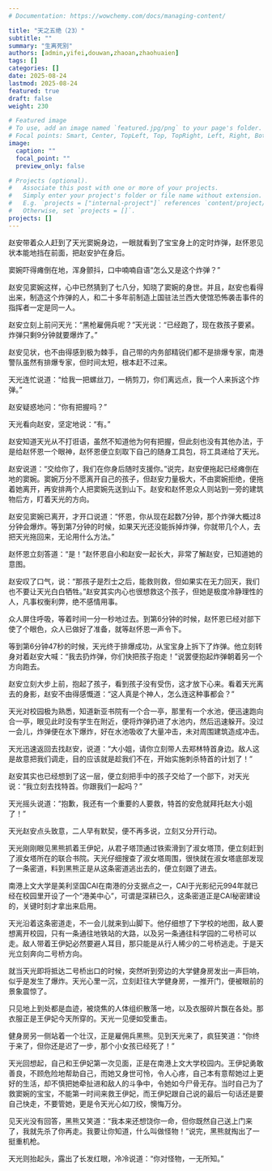 ```yaml
---
# Documentation: https://wowchemy.com/docs/managing-content/

title: "天之五绝（23）"
subtitle: ""
summary: "生离死别"
authors: [admin,yifei,douwan,zhaoan,zhaohuaien]
tags: []
categories: []
date: 2025-08-24
lastmod: 2025-08-24
featured: true
draft: false
weight: 230

# Featured image
# To use, add an image named `featured.jpg/png` to your page's folder.
# Focal points: Smart, Center, TopLeft, Top, TopRight, Left, Right, BottomLeft, Bottom, BottomRight.
image:
  caption: ""
  focal_point: ""
  preview_only: false

# Projects (optional).
#   Associate this post with one or more of your projects.
#   Simply enter your project's folder or file name without extension.
#   E.g. `projects = ["internal-project"]` references `content/project/deep-learning/index.md`.
#   Otherwise, set `projects = []`.
projects: []
---
```


赵安带着众人赶到了天光窦婉身边，一眼就看到了宝宝身上的定时炸弹，赵怀恩见状本能地挡在前面，把赵安护在身后。

窦婉吓得瘫倒在地，浑身颤抖，口中喃喃自语“怎么又是这个炸弹？”

赵安见窦婉这样，心中已然猜到了七八分，知晓了窦婉的身世。并且，赵安也看得出来，制造这个炸弹的人，和二十多年前制造上国驻法兰西大使馆恐怖袭击事件的指挥者一定是同一人。

赵安立刻上前问天光：“黑枪雇佣兵呢？”天光说：“已经跑了，现在救孩子要紧。炸弹只剩9分钟就要爆炸了。”

赵安见状，也不由得感到极为棘手，自己带的内务部精锐们都不是排爆专家，南港警队虽然有排爆专家，但时间太短，根本赶不过来。

天光连忙说道：“给我一把螺丝刀，一柄剪刀，你们离远点，我一个人来拆这个炸弹。”

赵安疑惑地问：“你有把握吗？”

天光看向赵安，坚定地说：“有。”

赵安知道天光从不打诳语，虽然不知道他为何有把握，但此刻也没有其他办法，于是给赵怀恩一个眼神，赵怀恩便立刻取下自己的随身工具包，将工具递给了天光。

赵安说道：“交给你了，我们在你身后随时支援你。”说完，赵安便拖起已经瘫倒在地的窦婉。窦婉万分不愿离开自己的孩子，但赵安力量极大，不由窦婉拒绝，便拖着她离开，再安排两个人把窦婉先送到山下。赵安和赵怀恩众人则站到一旁的建筑物后方，盯着天光的方向。

赵安见窦婉已离开，才开口说道：“怀恩，你从现在起数7分钟，那个炸弹大概过8分钟会爆炸。等到第7分钟的时候，如果天光还没能拆掉炸弹，你就带几个人，去把天光拖回来，无论用什么方法。”

赵怀恩立刻答道：“是！”赵怀恩自小和赵安一起长大，非常了解赵安，已知道她的意图。

赵安叹了口气，说：“那孩子是烈士之后，能救则救，但如果实在无力回天，我们也不要让天光白白牺牲。”赵安其实内心也很想救这个孩子，但她是极度冷静理性的人，凡事权衡利弊，绝不感情用事。

众人屏住呼吸，等着时间一分一秒地过去。到第6分钟的时候，赵怀恩已经对部下使了个眼色，众人已做好了准备，就等赵怀恩一声令下。

等到第6分钟47秒的时候，天光终于排爆成功，从宝宝身上拆下了炸弹。他立刻转身对着赵安大喊：“我去扔炸弹，你们快把孩子抱走！”说罢便抱起炸弹朝着另一个方向跑去。

赵安立刻大步上前，抱起了孩子，看到孩子没有受伤，这才放下心来。看着天光离去的身影，赵安不由得感慨道：“这人真是个神人，怎么连这种事都会？”

天光对校园极为熟悉，知道新亚书院有一个合一亭，那里有一个水池，便迅速跑向合一亭，眼见此时没有学生在附近，便将炸弹扔进了水池内，然后迅速躲开。没过一会儿，炸弹便在水下爆炸，好在水池吸收了大量冲击，未对周围建筑造成冲击。

天光迅速返回去找赵安，说道：“大小姐，请你立刻带人去郑林特首身边。敌人这是故意把我们调走，目的应该就是趁我们不在，开始实施刺杀特首的计划了！”

赵安其实也已经想到了这一层，便立刻把手中的孩子交给了一个部下，对天光说：“我立刻去找特首。你跟我们一起吗？”

天光摇头说道：“抱歉，我还有一个重要的人要救，特首的安危就拜托赵大小姐了！”

天光赵安点头致意，二人早有默契，便不再多说，立刻又分开行动。

天光刚刚眼见黑熊抓着王伊妃，从君子塔顶通过铁索滑到了淑女塔顶，便立刻赶到了淑女塔所在的联合书院。天光仔细搜查了淑女塔周围，很快就在淑女塔底部发现了一条密道，料到黑熊正是从这条密道逃出去的，便立刻跟了进去。

南港上文大学是美利坚国CAI在南港的分支据点之一，CAI于光影纪元994年就已经在校园里开设了一个“港美中心”，可谓是深耕已久，这条密道正是CAI秘密建设的，关键时刻才拿出来启用。

天光沿着这条密道走，不一会儿就来到山脚下。他仔细想了下学校的地图，敌人要想离开校园，只有一条通往地铁站的大路，以及另一条通往科学园的二号桥可以走。敌人带着王伊妃必然要避人耳目，那只能是从行人稀少的二号桥逃走。于是天光立刻奔向二号桥方向。

就当天光即将抵达二号桥出口的时候，突然听到旁边的大学健身房发出一声巨响，似乎是发生了爆炸。天光心里一沉，立刻赶往大学健身房，一推开门，便被眼前的景象震惊了。

只见地上到处都是血迹，被烧焦的人体组织散落一地，以及衣服碎片飘在各处。那衣服正是王伊妃今天所穿的。天光一见便如受重击。

健身房另一侧站着一个壮汉，正是雇佣兵黑熊。见到天光来了，疯狂笑道：“你终于来了，但你还是迟了一步，那个小女孩已经死了！”

天光回想起，自己和王伊妃第一次见面，正是在南港上文大学校园内。王伊妃勇敢善良，不顾危险地帮助自己，而她又身世可怜，令人心疼，自己本有意帮她过上更好的生活，却不慎把她牵扯进和敌人的斗争中，令她如今尸骨无存。当时自己为了救窦婉的宝宝，不能第一时间来救王伊妃，而王伊妃跟自己说的最后一句话还是要自己快走，不要管她，更是令天光心如刀绞，懊悔万分。

见天光没有回答，黑熊又笑道：“我本来还想饶你一命，但你既然自己送上门来了，我就先杀了你再走。我要让你知道，什么叫做怪物！”说完，黑熊就掏出了一挺重机枪。

天光则抬起头，露出了长发红眼，冷冷说道：“你对怪物，一无所知。”